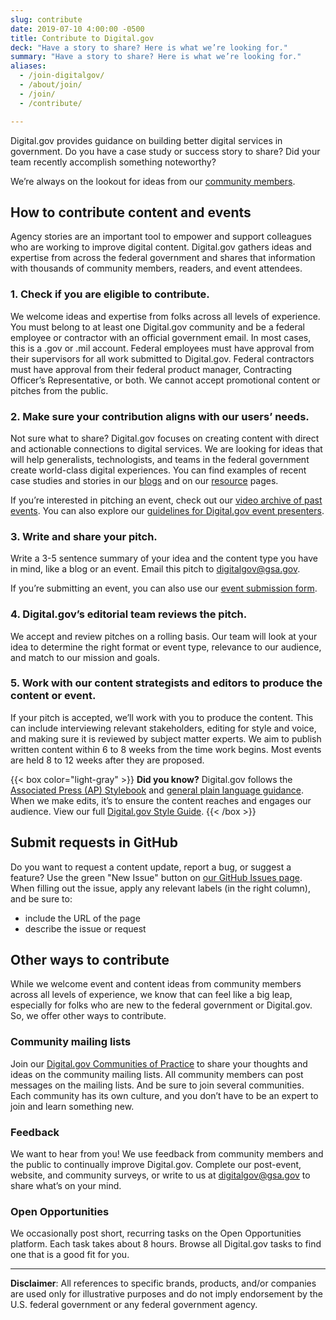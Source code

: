 ```yaml
---
slug: contribute
date: 2019-07-10 4:00:00 -0500
title: Contribute to Digital.gov
deck: "Have a story to share? Here is what we’re looking for."
summary: "Have a story to share? Here is what we’re looking for."
aliases:
  - /join-digitalgov/
  - /about/join/
  - /join/
  - /contribute/

---
```

Digital.gov provides guidance on building better digital services in government. Do you have a case study or success story to share? Did your team recently accomplish something noteworthy?

We’re always on the lookout for ideas from our [community members](https://digital.gov/communities/).

## How to contribute content and events

Agency stories are an important tool to empower and support colleagues who are working to improve digital content. Digital.gov gathers ideas and expertise from across the federal government and shares that information with thousands of community members, readers, and event attendees. 

### 1. Check if you are eligible to contribute.

We welcome ideas and expertise from folks across all levels of experience. You must belong to at least one Digital.gov community and be a federal employee or contractor with an official government email. In most cases, this is a .gov or .mil account. Federal employees must have approval from their supervisors for all work submitted to Digital.gov. Federal contractors must have approval from their federal product manager, Contracting Officer’s Representative, or both. We cannot accept promotional content or pitches from the public.

### 2. Make sure your contribution aligns with our users’ needs.

Not sure what to share? Digital.gov focuses on creating content with direct and actionable connections to digital services. We are looking for ideas that will help generalists, technologists, and teams in the federal government create world-class digital experiences. You can find examples of recent case studies and stories in our [blogs](https://digital.gov/news/) and on our [resource](https://digital.gov/resources/) pages. 

If you’re interested in pitching an event, check out our [video archive of past events](https://youtube.com/@DigitalGov). You can also explore our [guidelines for Digital.gov event presenters](https://digital.gov/resources/guidelines-for-digital-gov-event-presenters/).

### 3. Write and share your pitch. 

Write a 3-5 sentence summary of your idea and the content type you have in mind, like a blog or an event. Email this pitch to [digitalgov@gsa.gov](mailto:digitalgov@gsa.gov).

If you’re submitting an event, you can also use our [event submission form](https://feedback.gsa.gov/jfe/form/SV_1MS3YC4dieV8WQm).

### 4. Digital.gov’s editorial team reviews the pitch. 

We accept and review pitches on a rolling basis. Our team will look at your idea to determine the right format or event type, relevance to our audience, and match to our mission and goals.

### 5. Work with our content strategists and editors to produce the content or event. 

If your pitch is accepted, we’ll work with you to produce the content. This can include interviewing relevant stakeholders, editing for style and voice, and making sure it is reviewed by subject matter experts. We aim to publish written content within 6 to 8 weeks from the time work begins. Most events are held 8 to 12 weeks after they are proposed.

{{< box color="light-gray" >}}
**Did you know?** Digital.gov follows the [Associated Press (AP) Stylebook](https://www.apstylebook.com/) and [general plain language guidance](https://www.plainlanguage.gov/). When we make edits, it’s to ensure the content reaches and engages our audience. View our full [Digital.gov Style Guide](https://digital.gov/style-guide/).
{{< /box >}}

## Submit requests in GitHub

Do you want to request a content update, report a bug, or suggest a feature? Use the green "New Issue" button on [our GitHub Issues page](https://github.com/GSA/digitalgov.gov/issues). When filling out the issue, apply any relevant labels (in the right column), and be sure to:

* include the URL of the page
* describe the issue or request

## Other ways to contribute

While we welcome event and content ideas from community members across all levels of experience, we know that can feel like a big leap, especially for folks who are new to the federal government or Digital.gov. So, we offer other ways to contribute.

### Community mailing lists

Join our [Digital.gov Communities of Practice](https://digital.gov/communities/) to share your thoughts and ideas on the community mailing lists. All community members can post messages on the mailing lists. And be sure to join several communities. Each community has its own culture, and you don’t have to be an expert to join and learn something new.

### Feedback

We want to hear from you! We use feedback from community members and the public to continually improve Digital.gov. Complete our post-event, website, and community surveys, or write to us at [digitalgov@gsa.gov](mailto:digitalgov@gsa.gov) to share what’s on your mind.

### Open Opportunities

We occasionally post short, recurring tasks on the Open Opportunities platform. Each task takes about 8 hours. Browse all Digital.gov tasks to find one that is a good fit for you.

---

**Disclaimer**: All references to specific brands, products, and/or companies are used only for illustrative purposes and do not imply endorsement by the U.S. federal government or any federal government agency.
